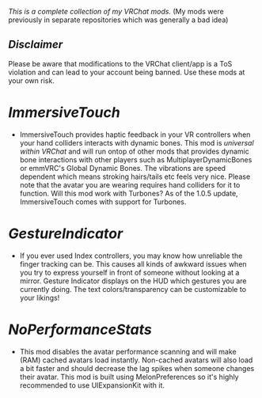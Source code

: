 _This is a complete collection of my VRChat mods._
(My mods were previously in separate repositories which was generally a bad idea)

## ***Disclaimer***
Please be aware that modifications to the VRChat client/app is a ToS violation and can lead to your account being banned.
Use these mods at your own risk.

# _ImmersiveTouch_
- ImmersiveTouch provides haptic feedback in your VR controllers when your hand colliders interacts with dynamic bones.
This mod is _universal within VRChat_ and will run ontop of other mods that provides dynamic bone interactions with other players
such as MultiplayerDynamicBones or emmVRC's Global Dynamic Bones.
The vibrations are speed dependent which means stroking hairs/tails etc feels very nice.
Please note that the avatar you are wearing requires hand colliders for it to function.
Will this mod work with Turbones? As of the 1.0.5 update, ImmersiveTouch comes with support for Turbones.


# _GestureIndicator_
- If you ever used Index controllers, you may know how unreliable the finger tracking can be.
This causes all kinds of awkward issues when you try to express yourself in front of someone without looking at a mirror.
Gesture Indicator displays on the HUD which gestures you are currently doing.
The text colors/transparency can be customizable to your likings!


# _NoPerformanceStats_
- This mod disables the avatar performance scanning and will make (RAM) cached avatars load instantly.
Non-cached avatars will also load a bit faster and should decrease the lag spikes when someone changes their avatar.
This mod is built using MelonPreferences so it's highly recommended to use UIExpansionKit with it.

